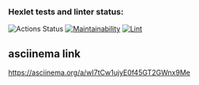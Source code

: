 ### Hexlet tests and linter status:
![Actions Status](/workflows/hexlet-check/badge.svg)
[![Maintainability](https://api.codeclimate.com/v1/badges/a99a88d28ad37a79dbf6/maintainability)](https://codeclimate.com/github/codeclimate/codeclimate/maintainability)
[![Lint](https://github.com/pashhha/frontend-project-lvl1/workflows/Greet%20Everyone/badge.svg)](https://github.com/pashhha/frontend-project-lvl1/actions)

## asciinema link

 https://asciinema.org/a/wI7tCw1ujyE0f45GT2GWnx9Me
